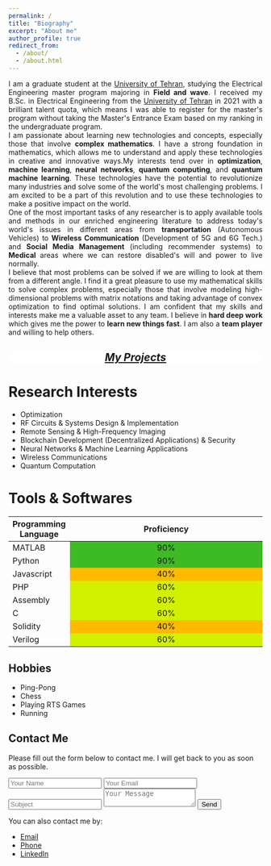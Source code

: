 ```yaml
---
permalink: /
title: "Biography"
excerpt: "About me"
author_profile: true
redirect_from: 
  - /about/
  - /about.html
---
```


<div style='text-align: justify;'>
I am a graduate student at the <a href="https://ut.ac.ir/en">University of Tehran</a>, studying the Electrical Engineering master program majoring in <strong>Field and wave</strong>. I received my B.Sc. in Electrical Engineering from the <a href="https://ut.ac.ir/en">University of Tehran</a> in 2021 with a brilliant talent quota, which means I was able to register for the master's program without taking the Master's Entrance Exam based on my ranking in the undergraduate program. 
  </div>
<div style='text-align: justify;'>
I am passionate about learning new technologies and concepts, especially those that involve <strong>complex mathematics</strong>. I have a strong foundation in mathematics, which allows me to understand and apply these technologies in creative and innovative ways.My interests tend over in <strong>optimization</strong>, <strong>machine learning</strong>, <strong>neural networks</strong>, <strong>quantum computing</strong>, and <strong>quantum machine learning</strong>. These technologies have the potential to revolutionize many industries and solve some of the world's most challenging problems. I am excited to be a part of this revolution and to use these technologies to make a positive impact on the world.
  
</div>
<div style='text-align: justify;'>
One of the most important tasks of any researcher is to apply available tools and methods in our enriched engineering literature to address today's world's issues in different areas from <strong>transportation</strong> (Autonomous Vehicles) to <strong>Wireless Communication</strong> (Development of 5G and 6G Tech.) and <strong>Social Media Management</strong> (including recommender systems) to <strong>Medical</strong> areas where we can restore disabled's will and power to live normally.
</div>
<div style='text-align: justify;'>
I believe that most problems can be solved if we are willing to look at them from a different angle. I find it a great pleasure to use my mathematical skills to solve complex problems, especially those that involve modeling high-dimensional problems with matrix notations and taking advantage of convex optimization to find optimal solutions. I am confident that my skills and interests make me a valuable asset to any team. I believe in <strong>hard deep work</strong> which gives me the power to <strong>learn new things fast</strong>. I am also a <strong>team player</strong> and willing to help others.
</div>


  <div class="my-projects-box">
    <h2 style="color: #54b3d6; font-weight: bold; font-style: italic; text-align:center; text-decoration: underline;"><a href="/Projects.html">My Projects</a></h2>
  </div>

<style>
.my-projects-box {
  background-color: #ffffff;
}

.my-projects-box:hover {
  background-color: #f0f8ff;
}
</style>

Research Interests
======
* Optimization
* RF Circuits & Systems Design & Implementation
* Remote Sensing & High-Frequency Imaging
* Blockchain Development (Decentralized Applications) & Security
* Neural Networks & Machine Learning Applications
* Wireless Communications
* Quantum Computation 



Tools & Softwares
======

<table class="table table-bordered table-striped">
  <thead>
    <tr>
      <th style="text-align: center;">Programming Language</th>
      <th style="text-align: center;">Proficiency</th>
    </tr>
  </thead>
  <tbody>
    <tr>
      <td>MATLAB</td>
      <td style="width: 90%;text-align: center; background-color: #3eba25">90%</td>
    </tr>
    <tr>
      <td>Python</td>
      <td style="width: 90%;text-align: center; background-color: #3eba25">90%</td>
    </tr>
    <tr>
      <td>Javascript</td>
      <td style="width: 40%;text-align: center; background-color: #ffba00">40%</td>
    </tr>
    <tr>
      <td>PHP</td>
      <td style="width: 60%;text-align: center; background-color: #d1f100">60%</td>
    </tr>
    <tr>
      <td>Assembly</td>
      <td style="width: 60%;text-align: center; background-color: #d1f100">60%</td>
    </tr>
    <tr>
      <td>C</td>
      <td style="width: 60%;text-align: center; background-color: #d1f100">60%</td>
    </tr>
    <tr>
      <td>Solidity</td>
      <td style="width: 40%;text-align: center; background-color: #ffba00">40%</td>
    </tr>
    <tr>
      <td>Verilog</td>
      <td style="width: 60%;text-align: center; background-color: #d1f100">60%</td>
    </tr>
  </tbody>
</table>


Hobbies 
------
* Ping-Pong
* Chess
* Playing RTS Games
* Running


Contact Me
------

<section class="contact-me">
  <div class="row">
    <div class="col-md-6">
      <p>
        Please fill out the form below to contact me. I will get back to you as soon as possible.
      </p>
      <form action="mailto:mohammadreza.arani.bidhendi@gmail.com" method="post">
        <input type="hidden" name="from" value="your@email.address">
        <input type="text" name="name" placeholder="Your Name">
        <input type="email" name="email" placeholder="Your Email">
        <input type="text" name="subject" placeholder="Subject">
        <textarea name="message" placeholder="Your Message"></textarea>
        <button type="submit">Send</button>
      </form>
    </div>
    <div class="col-md-6">
      <p>
        You can also contact me by:
      </p>
      <ul>
        <li><a href="mailto:mohammadreza.arani.bidhendi@gmail.com">Email</a></li>
        <li><a href="tel:+989011690305">Phone</a></li>
        <li><a href="https://www.linkedin.com/in/mohammadreza-arani-b67122172/">LinkedIn</a></li>
      </ul>
    </div>
  </div>
</section>






